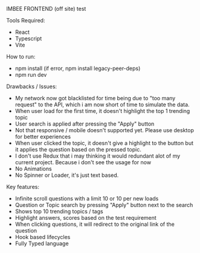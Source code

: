 IMBEE FRONTEND (off site) test

Tools Required:

- React
- Typescript
- Vite

How to run:

- npm install (if error, npm install legacy-peer-deps)
- npm run dev

Drawbacks / Issues:

- My network now got blacklisted for time being due to "too many request" to the API, which i am now short of time to simulate the data.
- When user load for the first time, it doesn't highlight the top 1 trending topic
- User search is applied after pressing the "Apply" button
- Not that responsive / mobile doesn't supported yet. Please use desktop for better experiences
- When user clicked the topic, it doesn't give a highlight to the button but it applies the question based on the pressed topic.
- I don't use Redux that i may thinking it would redundant alot of my current project. Because i don't see the usage for now
- No Animations
- No Spinner or Loader, it's just text based.

Key features:

- Infinite scroll questions with a limit 10 or 10 per new loads
- Question or Topic search by pressing "Apply" button next to the search
- Shows top 10 trending topics / tags
- Highlight answers, scores based on the test requirement
- When clicking questions, it will redirect to the original link of the question
- Hook based lifecycles
- Fully Typed language
